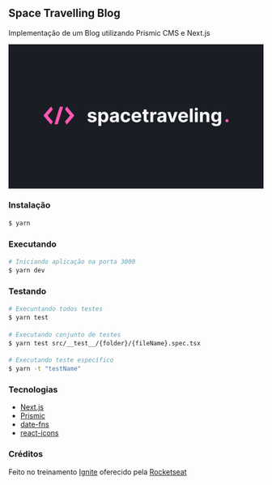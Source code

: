 ## Space Travelling Blog

Implementação de um Blog utilizando Prismic CMS e Next.js

<img src=".github/Capa.png" align="center">

### Instalação

```bash
$ yarn
```

### Executando

```bash
# Iniciando aplicação na porta 3000
$ yarn dev
```

### Testando

```bash
# Execuntando todos testes
$ yarn test

# Executando conjunto de testes
$ yarn test src/__test__/{folder}/{fileName}.spec.tsx

# Executando teste específico
$ yarn -t "testName"

```

### Tecnologias

- [Next.js](https://nextjs.org/)
- [Prismic](https://prismic.io)
- [date-fns](https://date-fns.org)
- [react-icons](https://react-icons.github.io/react-icons)

### Créditos

Feito no treinamento [Ignite](https://pages.rocketseat.com.br/ignite#trails) oferecido pela [Rocketseat](https://rocketseat.com.br)